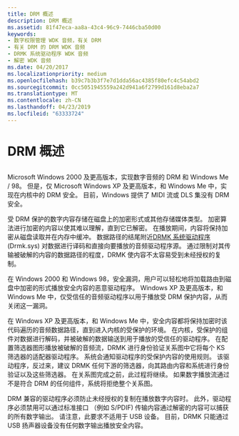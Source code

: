 ```yaml
---
title: DRM 概述
description: DRM 概述
ms.assetid: 81f47eca-aa8a-43c4-96c9-7446cba50d00
keywords:
- 数字权限管理 WDK 音频，有关 DRM
- 有关 DRM 的 DRM WDK 音频
- DRMK 系统驱动程序 WDK 音频
- 解密 WDK 音频
ms.date: 04/20/2017
ms.localizationpriority: medium
ms.openlocfilehash: b39c7b3b3f7e7d1dda56ac4385f80efc4c54abd2
ms.sourcegitcommit: 0cc5051945559a242d941a6f2799d161d8eba2a7
ms.translationtype: MT
ms.contentlocale: zh-CN
ms.lasthandoff: 04/23/2019
ms.locfileid: "63333724"
---
```

# <a name="drm-overview"></a>DRM 概述


## <span id="drm_overview"></span><span id="DRM_OVERVIEW"></span>


Microsoft Windows 2000 及更高版本，实现数字音频的 DRM 和 Windows Me / 98。 但是，仅 Microsoft Windows XP 及更高版本，和 Windows Me 中，实现在内核中的 DRM 安全。 目前，Windows 提供了 MIDI 流或 DLS 集没有 DRM 安全。

受 DRM 保护的数字内容存储在磁盘上的加密形式或其他存储媒体类型。 加密算法进行加密的内容以使其难以理解，直到它已解密。 在播放期间，内容将保持加密从磁盘读取并在内存中缓冲。 数据路径的结尾附近[DRMK 系统驱动程序](kernel-mode-wdm-audio-components.md#drmk_system_driver)(Drmk.sys) 对数据进行译码和直接向要播放的音频驱动程序源。 通过限制对其传输被破解的内容的数据路径的程度，DRMK 使内容不太容易受到未经授权的复制。

在 Windows 2000 和 Windows 98，安全漏洞，用户可以轻松地将加载路由到磁盘中加密的形式播放安全内容的恶意驱动程序。 Windows XP 及更高版本，和 Windows Me 中，仅受信任的音频驱动程序以用于播放受 DRM 保护内容，从而关闭这一漏洞。

在 Windows XP 及更高版本，和 Windows Me 中，安全内容都将保持加密时该代码遍历的音频数据路径，直到进入内核的受保护的环境。 在内核，受保护的组件对数据进行解码，并被破解的数据输送到用于播放的受信任的驱动程序。 在配置筛选器图形播放被破解的音频流，DRMK 进行身份验证关系图中它将每个 KS 筛选器的适配器驱动程序。 系统会通知驱动程序的受保护内容的使用规则。 该驱动程序，反过来，建议 DRMK 任何下游的筛选器，向其路由内容和系统进行身份验证以及这些筛选器。 在关系图完成之前，此过程将继续。 如果数字播放流通过不是符合 DRM 的任何组件，系统将拒绝整个关系图。

DRM 兼容的驱动程序必须防止未经授权的复制在播放数字内容时。 此外，驱动程序必须禁用可以通过标准接口 （例如 S/PDIF) 传输内容通过解密的内容可以捕获的所有数字输出。 请注意，此要求不适用于 USB 设备。 目前，DRMK 只能通过 USB 扬声器设备没有任何数字输出播放安全内容。

 

 




